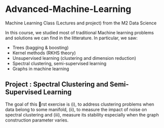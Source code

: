 # Advanced-Machine-Learning
Machine Learning Class (Lectures and project) from the M2 Data Science

In this course, we studied most of traditional Machine learning problems and solutions we can find in the litterature. In particular, we saw:

- Trees (bagging & boosting)
- Kernel methods (RKHS theory)
- Unsupervised learning (clustering and dimension reduction)
- Spectral clustering, semi-supervised learning
- Graphs in machine learning

## Project : Spectral Clustering and Semi-Supervised Learning

The goal of this rst exercise is (i), to address clustering problems when data belong to some manifold,
(ii), to measure the impact of noise on spectral clustering and (iii), measure its stability especially when
the graph construction parameter varies.

![]()

